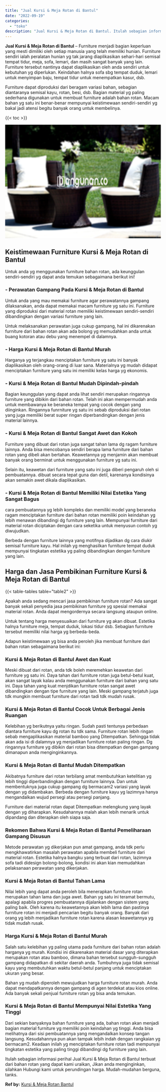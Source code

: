 ```yaml
---
title: "Jual Kursi & Meja Rotan di Bantul"
date: "2022-09-19"
categories: 
  - "toko"
description: "Jual Kursi & Meja Rotan di Bantul. Itulah sebagian informasi perihal Jual Kursi & Meja Rotan di Bantul terbuat dari bahan rotan yang dapat kami uraikan, Jika..."
---
```


**Jual Kursi & Meja Rotan di Bantul** – Furniture menjadi bagian keperluan yang mesti dimiliki oleh setiap manusia yang telah memiliki hunian. Furniture sendiri ialah peralatan hunian yg tak jarang diaplikasikan sehari-hari semisal tempat tidur, meja, sofa, lemari, dan masih sangat banyak yang lain. Furniture tersebut nantinya dapat diaplikasikan oleh anda sendiri untuk kebutuhan yg diperlukan. Keindahan halnya sofa sbg tempat duduk, lemari untuk menyimpan baju, tempat tidur untuk menempatkan kasur, dsb.

Furniture dapat diproduksi dari beragam variasi bahan, sebagian diantaranya semisal kayu, rotan, besi, dsb. Bagian material yg paling sederhana digunakan untuk membuat furniture adalah bahan rotan. Macam bahan yg satu ini benar-benar mempunyai keistimewaan sendiri-sendiri yg bakal jadi atensi begitu banyak orang untuk membelinya.

{{< toc >}}

![Jual Kursi & Meja Rotan di Bantul](/images/kursi-meja-rotan-murah41.png)

## Keistimewaan Furniture Kursi & Meja Rotan di Bantul

Untuk anda yg menggunakan furniture bahan rotan, ada keunggulan sendiri-sendiri yg dapat anda temukan sebagaimana berikut ini!

### \- Perawatan Gampang Pada Kursi & Meja Rotan di Bantul

Untuk anda yang mau memakai furniture agar perawatannya gampang dilaksanakan, anda dapat memakai macam furniture yg satu ini. Furniture yang diproduksi dari material rotan memiliki keistimewaan sendiri-sendiri dibandingkan dengan variasi furniture yang lain.

Untuk melaksanakan perawatan juga cukup gampang, hal ini dikarenakan furniture dari bahan rotan akan ada bolong yg memudahkan anda untuk buang kotoran atau debu yang menempel di dalamnya.

### \- Harga Kursi & Meja Rotan di Bantul Murah

Harganya yg terjangkau menciptakan furniture yg satu ini banyak diaplikasikan oleh orang-orang di luar sana. Materialnya yg mudah didapat menciptakan furniture yang satu ini memiliki kelas harga yg ekonomis.

### \- Kursi & Meja Rotan di Bantul Mudah Dipindah-pindah

Bagian keunggulan yang dapat anda lihat sendiri merupakan ringannya furniture yang dibikin dari bahan rotan. Telah ini akan mempermudah anda untuk membawanya ke beraneka tempat yang cocok dengan yang diinginkan. Ringannya funrniture yg satu ini sebab diproduksi dari rotan yang juga memiliki berat super ringan diperbandingkan dengan jenis material lainnya.

### \- Kursi & Meja Rotan di Bantul Sangat Awet dan Kokoh

Furniture yang dibuat dari rotan juga sangat tahan lama dg ragam furniture lainnya. Anda bisa mencobanya sendiri berapa lama furniture dari bahan rotan yang dibeli akan bertahan. Keawetannya yg menjamin akan membuat banyak orang berminat untuk menggunakan furniture yg satu ini.

Selain itu, keawetan dari furniture yang satu ini juga diberi pengaruh oleh si pembuatannya. dibuat secara tepat guna dan detil, karenanya kondisinya akan semakin awet dikala diaplikasikan.

### \- Kursi & Meja Rotan di Bantul Memiliki Nilai Estetika Yang Sangat Bagus

cara pembuatannya yg lebih kompleks dan memiliki model yang beraneka ragam menciptakan furniture dari bahan rotan memiliki poin keindahan yg lebih menawan dibandingi dg furniture yang lain. Mempunyai furniture dari material rotan diciptakan dengan cara seketika untuk menyusun contoh yg diwujudkan.

Berbeda dengan furniture lainnya yang motifnya dijadikan dg cara diukir semisal furniture kayu. Hal inilah yg menghasilkan furniture tempat duduk mempunyai tingkatan estetika yg paling dibandingkan dengan furniture yang lain.

## Harga dan Jasa Pembikinan Furniture Kursi & Meja Rotan di Bantul

{{< table-tables table="table2" >}}

Apakah anda sedang mencari jasa pembikinan furniture rotan? Ada sangat banyak sekali penyedia jasa pembikinan furniture yg spesial memakai material rotan. Anda dapat mengordernya secara langsung ataupun online.

Untuk tentang harga menyesuaikan dari furniture yg akan dibuat. Estetika halnya furniture meja, tempat duduk, lokasi tidur dsb. Sebagian furniture tersebut memiliki nilai harga yg berbeda-beda.

Adapun keistimewaan yg bisa anda peroleh jika membuat furniture dari bahan rotan sebagaimana berikut ini:

### Kursi & Meja Rotan di Bantul Awet dan Kuat

Meski dibuat dari rotan, anda tdk boleh meremehkan keawetan dari furniture yg satu ini. Daya tahan dari furniture rotan juga betul-betul kuat, akan sangat layak kalau anda menggunakan furniture dari bahan yang satu ini. Daya tahan yang kuat menjdikan furniture rotan sangat awet dibandingkan dengan tipe furniture yang lain. Meski gampang terjatuh juga tdk mungkin membuat furniture dari rotan tadi tdk mudah rusak.

### Kursi & Meja Rotan di Bantul Cocok Untuk Berbagai Jenis Ruangan

Kelebihan yg berikutnya yaitu ringan. Sudah pasti tentunya perbedaan diantara furniture kayu dg rotan itu tdk sama. Furniture rotan lebih ringan sebab mengaplikasikan material bamboo yang Ditempatkan. Sehingga tidak akan ada isi di dalamnya yg menjadikan furniture rotan paling ringan. Dg ringannya furniture yg dibikin dari rotan bisa ditempatkan dengan gampang dimanapun anda menginginkannya.

### Kursi & Meja Rotan di Bantul Mudah Ditempatkan

Akibatnya furniture dari rotan terbilang amat membutuhkan ketelitian yg lebih tinggi diperbandingkan dengan furniture lainnya. Dan untuk membentuknya juga cukup gampang dg bermacam2 variasi yang layak dengan yg didambakan. Berbeda dengan furniture kayu yg lazimnya hanya mengandalkan wujud persegi atau persegi panjang.

Furniture dari material rotan dapat Ditempatkan melengkung yang layak dengan yg diharapkan. Kesudahannya malah akan lebih menarik untuk dipandang dan diterapkan oleh siapa saja.

### Rekomen Bahwa Kursi & Meja Rotan di Bantul Pemeliharaan Gampang Disusun

Metode perawatan yg dikerjakan pun amat gampang, anda tdk perlu mengkhawatirkan masalah perawatan apabila membeli furniture dari material rotan. Estetika halnya bangku yang terbuat dari rotan, lazimnya sofa tadi didesign bolong-bolong, kondisi ini akan kian memudahkan pelaksanaan perawatan yang dikerjakan.

### Kursi & Meja Rotan di Bantul Tahan Lama

Nilai lebih yang dapat anda peroleh bila menerapkan furniture rotan merupakan tahan lama dan juga awet. Bahan yg satu ini teramat bermutu, apalagi apabila progres pembuatannya dijalankan dengan sistem yang paling baik. Oleh karena itu keawetannya akan lebih lama dan pastinya furniture rotan ini menjadi pencarian begitu banyak orang. Banyak dari orang yg lebih menjadikan furniture rotan karena alasan keawetannya yg tidak mudah rusak.

### Harga Kursi & Meja Rotan di Bantul Murah

Salah satu kelebihan yg paling utama pada furniture dari bahan rotan adalah harganya yg murah. Kondisi ini dikarenakan material dasar yang diterapkan merupakan rotan atau bamboo, dimana bahan tersebut sungguh-sungguh gampang didapatkan di sekitar daerah anda. Tumbuhnya juga tidak semisal kayu yang membutuhkan waktu betul-betul panjang untuk menciptakan ukuran yang besar.

Bahan yg mudah diperoleh mewujudkan harga furniture rotan murah. Anda dapat mendapatkannya dengan gampang di agen terdekat atau kios online. Ada banyak sekali penjual furniture rotan yg bisa anda temukan.

### Kursi & Meja Rotan di Bantul Mempunyai Nilai Estetika Yang Tinggi

Dari sekian banyaknya bahan furniture yang ada, bahan rotan akan menjadi bagian material furniture yg memiliki poin keindahan yg tinggi. Anda bisa melihatnya dari sisi pembuatannya yang mengandalkan konsep tangan langsung. Kesudahannya pun akan tampak lebih indah dengan rangkaian yg bermacam2. Keadaan inilah yg menciptakan furniture rotan tadi mempunyai tingkatan estetika yang paling tinggi dibandingi dg furniture yang lain.

Itulah sebagian informasi perihal Jual Kursi & Meja Rotan di Bantul terbuat dari bahan rotan yang dapat kami uraikan, Jikan anda menginginkan, silahkan Hubungi kami untuk perundingan harga. Mudah-mudahan berguna, tanks.

**Ref by:** [Kursi & Meja Rotan Bantul](https://id.wikipedia.org/wiki/Kursi)
